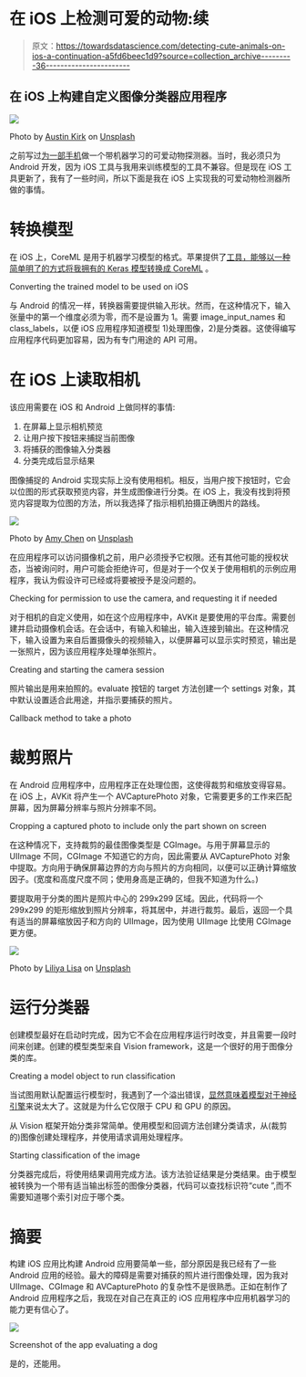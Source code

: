 # 在 iOS 上检测可爱的动物:续

> 原文：<https://towardsdatascience.com/detecting-cute-animals-on-ios-a-continuation-a5fd6beec1d9?source=collection_archive---------36----------------------->

## 在 iOS 上构建自定义图像分类器应用程序

![](img/6b50d53f944513a91607d752a2ad5ef2.png)

Photo by [Austin Kirk](https://unsplash.com/@austinkirk?utm_source=unsplash&utm_medium=referral&utm_content=creditCopyText) on [Unsplash](https://unsplash.com/s/photos/cute-animal?utm_source=unsplash&utm_medium=referral&utm_content=creditCopyText)

之前写过[为一部手机](/detecting-cute-animals-with-machine-learning-d39a511bd144)做一个带机器学习的可爱动物探测器。当时，我必须只为 Android 开发，因为 iOS 工具与我用来训练模型的工具不兼容。但是现在 iOS 工具更新了，我有了一些时间，所以下面是我在 iOS 上实现我的可爱动物检测器所做的事情。

# 转换模型

在 iOS 上，CoreML 是用于机器学习模型的格式。苹果提供了[工具，能够以一种简单明了的方式将我拥有的 Keras 模型转换成 CoreML](https://apple.github.io/coremltools/generated/coremltools.converters.keras.convert.html) 。

Converting the trained model to be used on iOS

与 Android 的情况一样，转换器需要提供输入形状。然而，在这种情况下，输入张量中的第一个维度必须为零，而不是设置为 1。需要 image_input_names 和 class_labels，以便 iOS 应用程序知道模型 1)处理图像，2)是分类器。这使得编写应用程序代码更加容易，因为有专门用途的 API 可用。

# 在 iOS 上读取相机

该应用需要在 iOS 和 Android 上做同样的事情:

1.  在屏幕上显示相机预览
2.  让用户按下按钮来捕捉当前图像
3.  将捕获的图像输入分类器
4.  分类完成后显示结果

图像捕捉的 Android 实现实际上没有使用相机。相反，当用户按下按钮时，它会以位图的形式获取预览内容，并生成图像进行分类。在 iOS 上，我没有找到将预览内容提取为位图的方法，所以我选择了指示相机拍摄正确图片的路线。

![](img/05bb04722498273d763aa19351d17a25.png)

Photo by [Amy Chen](https://unsplash.com/@spdumb2025?utm_source=unsplash&utm_medium=referral&utm_content=creditCopyText) on [Unsplash](https://unsplash.com/s/photos/cute-animal?utm_source=unsplash&utm_medium=referral&utm_content=creditCopyText)

在应用程序可以访问摄像机之前，用户必须授予它权限。还有其他可能的授权状态，当被询问时，用户可能会拒绝许可，但是对于一个仅关于使用相机的示例应用程序，我认为假设许可已经或将要被授予是没问题的。

Checking for permission to use the camera, and requesting it if needed

对于相机的自定义使用，如在这个应用程序中，AVKit 是要使用的平台库。需要创建并启动摄像机会话。在会话中，有输入和输出，输入连接到输出。在这种情况下，输入设置为来自后置摄像头的视频输入，以便屏幕可以显示实时预览，输出是一张照片，因为该应用程序处理单张照片。

Creating and starting the camera session

照片输出是用来拍照的。evaluate 按钮的 target 方法创建一个 settings 对象，其中默认设置适合此用途，并指示要捕获的照片。

Callback method to take a photo

# 裁剪照片

在 Android 应用程序中，应用程序正在处理位图，这使得裁剪和缩放变得容易。在 iOS 上，AVKit 将产生一个 AVCapturePhoto 对象，它需要更多的工作来匹配屏幕，因为屏幕分辨率与照片分辨率不同。

Cropping a captured photo to include only the part shown on screen

在这种情况下，支持裁剪的最佳图像类型是 CGImage。与用于屏幕显示的 UIImage 不同，CGImage 不知道它的方向，因此需要从 AVCapturePhoto 对象中提取。方向用于确保屏幕边界的方向与照片的方向相同，以便可以正确计算缩放因子。(宽度和高度尺度不同；使用身高是正确的，但我不知道为什么。)

要提取用于分类的图片是照片中心的 299x299 区域。因此，代码将一个 299x299 的矩形缩放到照片分辨率，将其居中，并进行裁剪。最后，返回一个具有适当的屏幕缩放因子和方向的 UIImage，因为使用 UIImage 比使用 CGImage 更方便。

![](img/9ef317bfdee9e2757cd2fd6dca2dba03.png)

Photo by [Liliya Lisa](https://unsplash.com/@lilissa?utm_source=unsplash&utm_medium=referral&utm_content=creditCopyText) on [Unsplash](https://unsplash.com/s/photos/cute-fox?utm_source=unsplash&utm_medium=referral&utm_content=creditCopyText)

# 运行分类器

创建模型最好在启动时完成，因为它不会在应用程序运行时改变，并且需要一段时间来创建。创建的模型类型来自 Vision framework，这是一个很好的用于图像分类的库。

Creating a model object to run classification

当试图用默认配置运行模型时，我遇到了一个溢出错误，[显然意味着模型对于神经引擎](https://stackoverflow.com/questions/54773171/espresso-aneruntimeengine-program-inference-overflow)来说太大了。这就是为什么它仅限于 CPU 和 GPU 的原因。

从 Vision 框架开始分类非常简单。使用模型和回调方法创建分类请求，从(裁剪的)图像创建处理程序，并使用请求调用处理程序。

Starting classification of the image

分类器完成后，将使用结果调用完成方法。该方法验证结果是分类结果。由于模型被转换为一个带有适当输出标签的图像分类器，代码可以查找标识符“cute ”,而不需要知道哪个索引对应于哪个类。

# 摘要

构建 iOS 应用比构建 Android 应用要简单一些，部分原因是我已经有了一些 Android 应用的经验。最大的障碍是需要对捕获的照片进行图像处理，因为我对 UIImage、CGImage 和 AVCapturePhoto 的复杂性不是很熟悉。正如在制作了 Android 应用程序之后，我现在对自己在真正的 iOS 应用程序中应用机器学习的能力更有信心了。

![](img/20155cba13812fd45023e806d027cbd4.png)

Screenshot of the app evaluating a dog

是的，还能用。